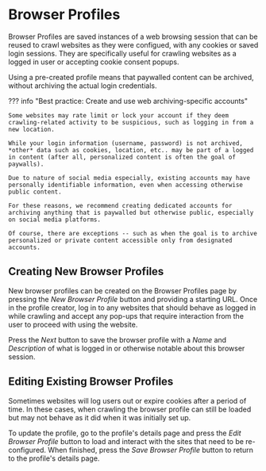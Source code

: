 # Browser Profiles

Browser Profiles are saved instances of a web browsing session that can be reused to crawl websites as they were configued, with any cookies or saved login sessions. They are specifically useful for crawling websites as a logged in user or accepting cookie consent popups.

Using a pre-created profile means that paywalled content can be archived, without archiving the actual login credentials.

??? info "Best practice: Create and use web archiving-specific accounts"

    Some websites may rate limit or lock your account if they deem crawling-related activity to be suspicious, such as logging in from a new location.

    While your login information (username, password) is not archived, *other* data such as cookies, location, etc.. may be part of a logged in content (after all, personalized content is often the goal of paywalls).

    Due to nature of social media especially, existing accounts may have personally identifiable information, even when accessing otherwise public content.

    For these reasons, we recommend creating dedicated accounts for archiving anything that is paywalled but otherwise public, especially on social media platforms.

    Of course, there are exceptions -- such as when the goal is to archive personalized or private content accessible only from designated accounts.


## Creating New Browser Profiles

New browser profiles can be created on the Browser Profiles page by pressing the _New Browser Profile_ button and providing a starting URL. Once in the profile creator, log in to any websites that should behave as logged in while crawling and accept any pop-ups that require interaction from the user to proceed with using the website.

Press the _Next_ button to save the browser profile with a _Name_ and _Description_ of what is logged in or otherwise notable about this browser session.

## Editing Existing Browser Profiles

Sometimes websites will log users out or expire cookies after a period of time. In these cases, when crawling the browser profile can still be loaded but may not behave as it did when it was initially set up.

To update the profile, go to the profile's details page and press the _Edit Browser Profile_ button to load and interact with the sites that need to be re-configured. When finished, press the _Save Browser Profile_ button to return to the profile's details page.

